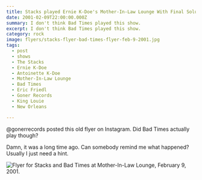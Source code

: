 ```yaml
---
title: Stacks played Ernie K-Doe's Mother-In-Law Lounge With Final Solutions.
date: 2001-02-09T22:00:00.000Z
summary: I don't think Bad Times played this show.
excerpt: I don't think Bad Times played this show.
category: rock
image: flyers/stacks-flyer-bad-times-flyer-feb-9-2001.jpg
tags:
  - post 
  - shows
  - The Stacks
  - Ernie K-Doe
  - Antoinette K-Doe
  - Mother-In-Law Lounge
  - Bad Times
  - Eric Friedl
  - Goner Records
  - King Louie
  - New Orleans

---
```


@gonerrecords posted this old flyer on Instagram.
Did Bad Times actually play though?

Damn, it was a long time ago. Can somebody remind me what happened? Usually I just need a hint.


![Flyer for Stacks and Bad Times at Mother-In-Law Lounge, February 9, 2001.](static/img/flyers/stacks-flyer-bad-times-flyer-feb-9-2001.jpg)